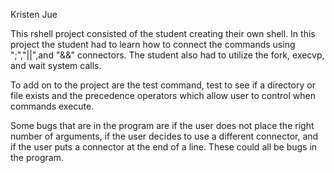 Kristen Jue

This rshell project consisted of the student creating their own shell.  In this project the student had to learn how to connect the commands using ";","||",and "&&" connectors.  The student also had to utilize the fork, execvp, and wait system calls. 

To add on to the project are the test command, test to see if a directory or file exists and the precedence operators which allow user to control when commands execute.

Some bugs that are in the program are if the user does not place the right number of arguments, if the user decides to use a different connector, and if the user puts a connector at the end of a line. These could all be bugs in the program.
